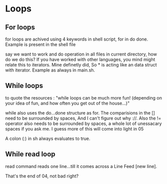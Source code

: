 # Loops

## For loops

for loops are achived using 4 keywords in shell script, for in do done.
Example is present in the shell file

say we want to work and do operation in all files in current directory, how do we do this?
If you have worked with other languages, you mind might relate this to iterators. Mine
definetly did, So * is acting like an data struct with iterator.
Example as always in main.sh.

## While loops

to quote the resources : "while loops can be much more fun! (depending on your idea of 
fun, and how often you get out of the house...)"

while also uses the do...done structure as for. 
The comparisions in the [] need to be surrounded by spaces, And I can't figure out why ://.
Also the != operator also needs to be surrounded by spaces, a whole lot of unessacary 
spaces if you ask me.
I guess more of this will come into light in 05

A colon (:) in sh always evaluates to true.

## While read loop

read command reads one line...till it comes across a Line Feed [new line].

That's the end of 04, not bad right?



